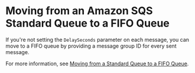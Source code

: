 # Moving from an Amazon SQS Standard Queue to a FIFO Queue<a name="moving-from-high-throughout-queue-to-FIFO-queue"></a>

If you're not setting the `DelaySeconds` parameter on each message, you can move to a FIFO queue by providing a message group ID for every sent message\.

For more information, see [Moving from a Standard Queue to a FIFO Queue](FIFO-queues.md#FIFO-queues-moving)\.